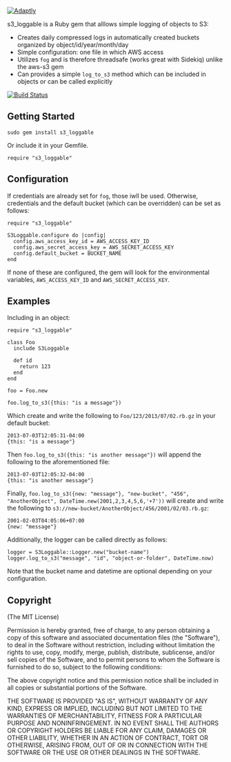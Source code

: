 [![Adaptly](http://www.adaptly.com/assets/logo-a91eb71925cbe6bb48e2a0505fc90afc.png)](http://www.adaptly.com)

s3_loggable is a Ruby gem that alllows simple logging of objects to S3:

* Creates daily compressed logs in automatically created buckets organized by object/id/year/month/day
* Simple configuration: one file in which AWS access
* Utilizes `fog` and is therefore threadsafe (works great with Sidekiq) unlike the aws-s3 gem
* Can provides a simple `log_to_s3` method which can be included in objects or can be called explicitly

[![Build Status](https://travis-ci.org/Adaptly/s3_loggable.png)](https://github.com/adaptly/s3_loggable)

## Getting Started

    sudo gem install s3_loggable

Or include it in your Gemfile.
    
    require "s3_loggable"

## Configuration

If credentials are already set for `fog`, those iwll be used.  Otherwise, credentials and the default bucket (which can be overridden) can be set as follows:

    require "s3_loggable"

    S3Loggable.configure do |config|
      config.aws_access_key_id = AWS_ACCESS_KEY_ID
      config.aws_secret_access_key = AWS_SECRET_ACCESS_KEY
      config.default_bucket = BUCKET_NAME
    end

If none of these are configured, the gem will look for the environmental variables, `AWS_ACCESS_KEY_ID` and `AWS_SECRET_ACCESS_KEY`.

## Examples

Including in an object:

    require "s3_loggable"

    class Foo
      include S3Loggable

      def id
        return 123
      end
    end

    foo = Foo.new

    foo.log_to_s3({this: "is a message"})

Which create and write the following to `Foo/123/2013/07/02.rb.gz` in your default bucket:

    2013-07-03T12:05:31-04:00
    {this: "is a message"}

Then `foo.log_to_s3({this: "is another message"})` will append the following to the aforementioned file:

    2013-07-03T12:05:32-04:00
    {this: "is another message"}

Finally, `foo.log_to_s3({new: "message"}, "new-bucket", "456", "AnotherObject", DateTime.new(2001,2,3,4,5,6,'+7'))` will create and write the following to `s3://new-bucket/AnotherObject/456/2001/02/03.rb.gz`:

    2001-02-03T04:05:06+07:00
    {new: "message"}


Additionally, the logger can be called directly as follows:

    logger = S3Loggable::Logger.new("bucket-name")
    logger.log_to_s3("message", "id", "object-or-folder", DateTime.now)

Note that the bucket name and datetime are optional depending on your configuration.

## Copyright

(The MIT License)

Permission is hereby granted, free of charge, to any person obtaining
a copy of this software and associated documentation files (the
"Software"), to deal in the Software without restriction, including
without limitation the rights to use, copy, modify, merge, publish,
distribute, sublicense, and/or sell copies of the Software, and to
permit persons to whom the Software is furnished to do so, subject to
the following conditions:

The above copyright notice and this permission notice shall be
included in all copies or substantial portions of the Software.

THE SOFTWARE IS PROVIDED "AS IS", WITHOUT WARRANTY OF ANY KIND,
EXPRESS OR IMPLIED, INCLUDING BUT NOT LIMITED TO THE WARRANTIES OF
MERCHANTABILITY, FITNESS FOR A PARTICULAR PURPOSE AND
NONINFRINGEMENT. IN NO EVENT SHALL THE AUTHORS OR COPYRIGHT HOLDERS BE
LIABLE FOR ANY CLAIM, DAMAGES OR OTHER LIABILITY, WHETHER IN AN ACTION
OF CONTRACT, TORT OR OTHERWISE, ARISING FROM, OUT OF OR IN CONNECTION
WITH THE SOFTWARE OR THE USE OR OTHER DEALINGS IN THE SOFTWARE.
